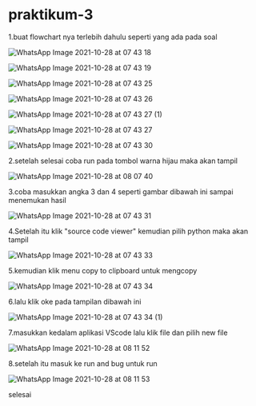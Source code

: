 # praktikum-3
1.buat flowchart nya terlebih dahulu seperti yang ada pada soal

![WhatsApp Image 2021-10-28 at 07 43 18](https://user-images.githubusercontent.com/93033348/139287412-02ca4746-02fd-4628-832e-7fca0557cd6b.jpeg)

![WhatsApp Image 2021-10-28 at 07 43 19](https://user-images.githubusercontent.com/93033348/139287472-1eefb2bd-3a2a-4268-bc35-e235a513c0e6.jpeg)

![WhatsApp Image 2021-10-28 at 07 43 25](https://user-images.githubusercontent.com/93033348/139287534-71a28df4-90cf-4b51-a274-942bd7de7399.jpeg)

![WhatsApp Image 2021-10-28 at 07 43 26](https://user-images.githubusercontent.com/93033348/139287590-270f4893-c385-49f1-9f9f-a26af99b5e9a.jpeg)

![WhatsApp Image 2021-10-28 at 07 43 27 (1)](https://user-images.githubusercontent.com/93033348/139287637-cc1cc6fd-db0d-4902-b992-ed60f0a967a0.jpeg)

![WhatsApp Image 2021-10-28 at 07 43 27](https://user-images.githubusercontent.com/93033348/139287693-f7c5a541-2bc0-4372-8c58-6c7b3ecf8d82.jpeg)

![WhatsApp Image 2021-10-28 at 07 43 30](https://user-images.githubusercontent.com/93033348/139287801-88a9b370-d788-4c98-99c6-c14d6085c816.jpeg)

2.setelah selesai coba run pada tombol warna hijau maka akan tampil 

![WhatsApp Image 2021-10-28 at 08 07 40](https://user-images.githubusercontent.com/93033348/139287988-1aed2a7d-b6c1-4a05-aff7-a7366add44e9.jpeg)

3.coba masukkan angka 3 dan 4 seperti gambar dibawah ini sampai menemukan hasil

![WhatsApp Image 2021-10-28 at 07 43 31](https://user-images.githubusercontent.com/93033348/139288140-07515ac9-4f04-4013-879e-b8dd3cafa438.jpeg)

4.Setelah itu klik "source code viewer" kemudian pilih python maka akan tampil

![WhatsApp Image 2021-10-28 at 07 43 33](https://user-images.githubusercontent.com/93033348/139288269-7872680a-1d22-4891-8026-dabcd98b0853.jpeg)

5.kemudian klik menu copy to clipboard untuk mengcopy

![WhatsApp Image 2021-10-28 at 07 43 34](https://user-images.githubusercontent.com/93033348/139288417-880bfffe-858b-49bb-b6d5-d99161da47b3.jpeg)

6.lalu klik oke pada tampilan dibawah ini

![WhatsApp Image 2021-10-28 at 07 43 34 (1)](https://user-images.githubusercontent.com/93033348/139288493-32bfc2f0-effe-4ef8-80ff-3c40808a2507.jpeg)

7.masukkan kedalam aplikasi VScode lalu klik file dan pilih new file

![WhatsApp Image 2021-10-28 at 08 11 52](https://user-images.githubusercontent.com/93033348/139288657-6b535b46-2d90-4e60-8d4e-f84c07d78425.jpeg)

8.setelah itu masuk ke run and bug untuk run

![WhatsApp Image 2021-10-28 at 08 11 53](https://user-images.githubusercontent.com/93033348/139288751-b887aa93-6a7a-4232-936c-b3bf50bde335.jpeg)

selesai













